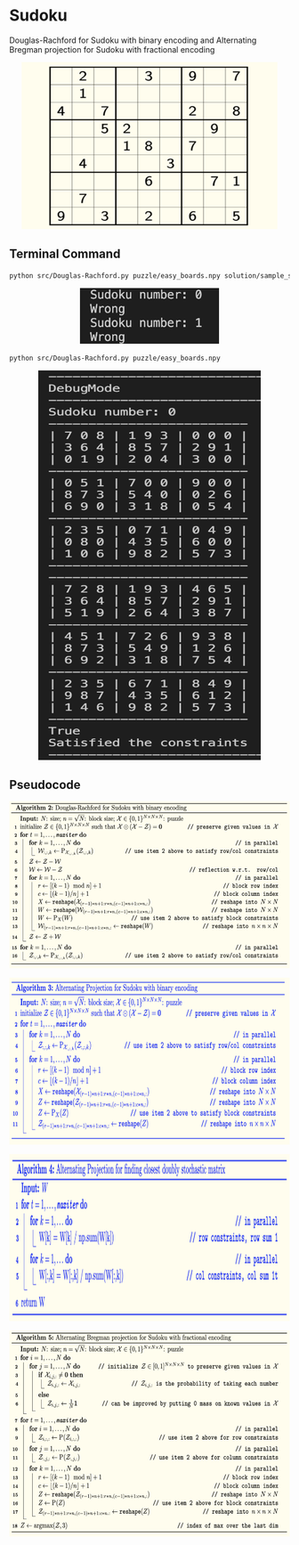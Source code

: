 # Sudoku
Douglas-Rachford for Sudoku with binary encoding and Alternating Bregman projection for Sudoku with fractional encoding

<p align="center">
  <img width="460" height="300" src=images/sudoku.png>
</p>

## Terminal Command
```bash
python src/Douglas-Rachford.py puzzle/easy_boards.npy solution/sample_solutions.npy
```
<p align="center">
  <img width="250" height="100" src=images/terminal1.png>
</p>

```bash
python src/Douglas-Rachford.py puzzle/easy_boards.npy
```
<p align="center">
  <img width="400" height="700" src=images/terminal3.png>
</p>

## Pseudocode

<p align="center">
  <img width="620" height="300" src=images/alg2.png>
</p>

<p align="center">
  <img width="700" height="300" src=images/alg3.png>
</p>

<p align="center">
  <img width="850" height="300" src=images/alg4.png>
</p>

<p align="center">
  <img width="650" height="370" src=images/alg5.png>
</p>
